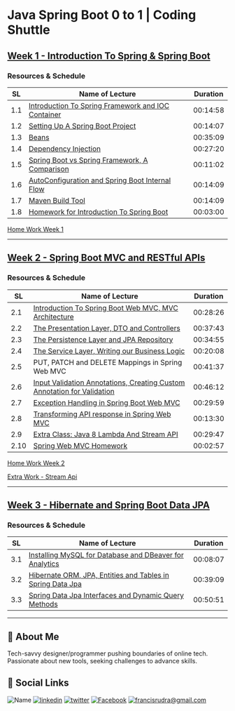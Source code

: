 # Java Spring Boot 0 to 1 | Coding Shuttle

## [Week 1 - Introduction To Spring & Spring Boot](./Week%201%20-%20Introduction%20To%20Spring%20&%20Spring%20Boot/)

### Resources & Schedule

| SL  | Name of Lecture                                                                                                                                           | Duration |
| --- | --------------------------------------------------------------------------------------------------------------------------------------------------------- | -------- |
| 1.1 | [Introduction To Spring Framework and IOC Container](./Week%201%20-%20Introduction%20To%20Spring%20&%20Spring%20Boot/1_1_Introduction_To_Spring_Boot.pdf) | 00:14:58 |
| 1.2 | [Setting Up A Spring Boot Project](./Week%201%20-%20Introduction%20To%20Spring%20&%20Spring%20Boot/1_2%20Setting%20Up%20A%20Spring%20Boot%20Project.txt)  | 00:14:07 |
| 1.3 | [Beans](./Week%201%20-%20Introduction%20To%20Spring%20&%20Spring%20Boot/1_3_Beans.pdf)                                                                    | 00:35:09 |
| 1.4 | [Dependency Injection](./Week%201%20-%20Introduction%20To%20Spring%20&%20Spring%20Boot/1_4_Dependency_Injection.pdf)                                      | 00:27:20 |
| 1.5 | [Spring Boot vs Spring Framework, A Comparison](./Week%201%20-%20Introduction%20To%20Spring%20&%20Spring%20Boot/1_5_Spring_VS_Spring_Boot.pdf)            | 00:11:02 |
| 1.6 | [AutoConfiguration and Spring Boot Internal Flow](./Week%201%20-%20Introduction%20To%20Spring%20&%20Spring%20Boot/1_6_Auto_Configuration.pdf)             | 00:14:09 |
| 1.7 | [Maven Build Tool](./Week%201%20-%20Introduction%20To%20Spring%20&%20Spring%20Boot/1_7_Maven.pdf)                                                         | 00:14:09 |
| 1.8 | [Homework for Introduction To Spring Boot](./Week%201%20-%20Introduction%20To%20Spring%20&%20Spring%20Boot/1_8_Spring_Boot_Intro_Homework.pdf)            | 00:03:00 |

[Home Work Week 1](./Week%201%20-%20Introduction%20To%20Spring%20&%20Spring%20Boot/HomeWork/)

---

## [Week 2 - Spring Boot MVC and RESTful APIs](./Week%202%20-%20Spring%20Boot%20MVC%20and%20RESTful%20APIs/)

### Resources & Schedule

| SL   | Name of Lecture                                                                                                                                                 | Duration |
| ---- | --------------------------------------------------------------------------------------------------------------------------------------------------------------- | -------- |
| 2.1  | [Introduction To Spring Boot Web MVC, MVC Architecture](./Week%202%20-%20Spring%20Boot%20MVC%20and%20RESTful%20APIs/2_1_Spring_Boot_Web.pdf)                    | 00:28:26 |
| 2.2  | [The Presentation Layer, DTO and Controllers](./Week%202%20-%20Spring%20Boot%20MVC%20and%20RESTful%20APIs/2_2_Presentation_Layer.pdf)                           | 00:37:43 |
| 2.3  | [The Persistence Layer and JPA Repository](./Week%202%20-%20Spring%20Boot%20MVC%20and%20RESTful%20APIs/2_3_Presentation_Layer.pdf)                              | 00:34:55 |
| 2.4  | [The Service Layer, Writing our Business Logic](./Week%202%20-%20Spring%20Boot%20MVC%20and%20RESTful%20APIs/2_4_Service_Layer.pdf)                              | 00:20:08 |
| 2.5  | PUT, PATCH and DELETE Mappings in Spring Web MVC                                                                                                                | 00:41:37 |
| 2.6  | [Input Validation Annotations, Creating Custom Annotation for Validation](./Week%202%20-%20Spring%20Boot%20MVC%20and%20RESTful%20APIs/2_6_Input_Validation.pdf) | 00:46:12 |
| 2.7  | [Exception Handling in Spring Boot Web MVC](./Week%202%20-%20Spring%20Boot%20MVC%20and%20RESTful%20APIs/2_7_Exception_Handling.pdf)                             | 00:29:59 |
| 2.8  | [Transforming API response in Spring Web MVC](./Week%202%20-%20Spring%20Boot%20MVC%20and%20RESTful%20APIs/2_8_Transforming_API_response.pdf)                    | 00:13:30 |
| 2.9  | [Extra Class: Java 8 Lambda And Stream API](./Week%202%20-%20Spring%20Boot%20MVC%20and%20RESTful%20APIs/2_9_stream_API.zip)                                     | 00:29:47 |
| 2.10 | [Spring Web MVC Homework](./Week%202%20-%20Spring%20Boot%20MVC%20and%20RESTful%20APIs/2_9_Web_MVC_Homework.pdf)                                                 | 00:02:57 |

[Home Work Week 2](./Week%202%20-%20Spring%20Boot%20MVC%20and%20RESTful%20APIs/HomeWork/)

[Extra Work - Stream Api](./Week%202%20-%20Spring%20Boot%20MVC%20and%20RESTful%20APIs/StreamApi.java)

---

## [Week 3 - Hibernate and Spring Boot Data JPA](./Week%203%20-%20Hibernate%20and%20Spring%20Boot%20Data%20JPA/)

### Resources & Schedule

| SL  | Name of Lecture                                                                                                                                                 | Duration |
| --- | --------------------------------------------------------------------------------------------------------------------------------------------------------------- | -------- |
| 3.1 | [Installing MySQL for Database and DBeaver for Analytics](./Week%203%20-%20Hibernate%20and%20Spring%20Boot%20Data%20JPA/3_1_Installing_My_SQL_and_D_Beaver.pdf) | 00:08:07 |
| 3.2 | [Hibernate ORM, JPA, Entities and Tables in Spring Data Jpa](./Week%203%20-%20Hibernate%20and%20Spring%20Boot%20Data%20JPA/3_2_Hibernate_and_JPA.pdf)           | 00:39:09 |
| 3.3 | [Spring Data Jpa Interfaces and Dynamic Query Methods](./Week%203%20-%20Hibernate%20and%20Spring%20Boot%20Data%20JPA/3_3_Spring_Data_JPA.pdf)                   | 00:50:51 |

---

## 🚀 About Me

Tech-savvy designer/programmer pushing boundaries of online tech. Passionate about new tools, seeking challenges to advance skills.

## 🔗 Social Links

![Name](https://img.shields.io/badge/Name-Francis%20Rudra%20D%20Cruze-yellowgreen?style=for-the-badge)
[![linkedin](https://img.shields.io/badge/linkedin-0A66C2?style=for-the-badge&logo=linkedin&logoColor=white)](https://www.linkedin.com/in/rudradcruze)
[![twitter](https://img.shields.io/badge/twitter-1DA1F2?style=for-the-badge&logo=twitter&logoColor=white)](https://twitter.com/rudradcruze)
[![Facebook](https://img.shields.io/badge/facebook-4267B2?style=for-the-badge&logo=facebook&logoColor=white)](https://facebook.com/rudradcruze)
[![francisrudra@gmail.com](https://img.shields.io/badge/gmail-4267B2?style=for-the-badge&logo=gmail&logoColor=white)](mailto:francisrudra@gmail.com)
